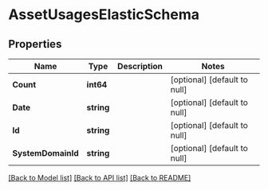# AssetUsagesElasticSchema

## Properties
Name | Type | Description | Notes
------------ | ------------- | ------------- | -------------
**Count** | **int64** |  | [optional] [default to null]
**Date** | **string** |  | [optional] [default to null]
**Id** | **string** |  | [optional] [default to null]
**SystemDomainId** | **string** |  | [optional] [default to null]

[[Back to Model list]](../README.md#documentation-for-models) [[Back to API list]](../README.md#documentation-for-api-endpoints) [[Back to README]](../README.md)


